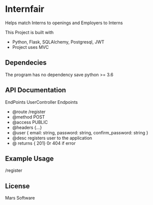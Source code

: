 # Internfair
Helps match Interns to openings and Employers to Interns

This Project is built with
- Python, Flask, SQLAlchemy, Postgresql, JWT
- Project uses MVC

## Dependecies

The program has no dependency save python >= 3.6


## API Documentation
EndPoints
UserController Endpoints
- @route /register
- @method POST
- @access PUBLIC
- @headers {...}
- @user {
        email: string,
        password: string,
        confirm_password: string
    }
- @desc 
    registers user to the application
- @ returns {
    201} 0r 404 if error

## Example Usage
/register

## License
Mars Software




